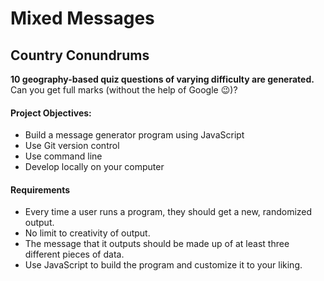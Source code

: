 # Mixed Messages
## Country Conundrums
**10 geography-based quiz questions of varying difficulty are generated.**  
Can you get full marks (without the help of Google :wink:)?  

#### Project Objectives:
* Build a message generator program using JavaScript
* Use Git version control
* Use command line
* Develop locally on your computer

#### Requirements
* Every time a user runs a program, they should get a new, randomized output.
* No limit to creativity of output.
* The message that it outputs should be made up of at least three different pieces of data.
* Use JavaScript to build the program and customize it to your liking.
